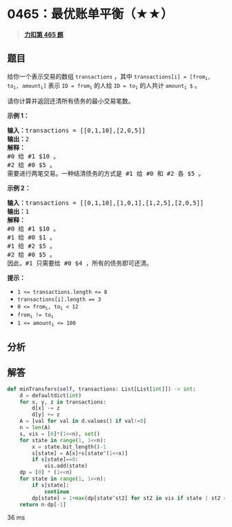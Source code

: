# 0465：最优账单平衡（★★）


> <u>**[力扣第 465 题](https://leetcode.cn/problems/optimal-account-balancing/)**</u>

## 题目

<p>给你一个表示交易的数组 <code>transactions</code> ，其中 <code>transactions[i] = [from<sub>i</sub>, to<sub>i</sub>, amount<sub>i</sub>]</code> 表示 <code>ID = from<sub>i</sub></code> 的人给 <code>ID = to<sub>i</sub></code> 的人共计 <code>amount<sub>i</sub> $</code> 。</p>

<p>请你计算并返回还清所有债务的最小交易笔数。</p>



<p><strong class="example">示例 1：</strong></p>

<pre>
<strong>输入：</strong>transactions = [[0,1,10],[2,0,5]]
<strong>输出：</strong>2
<strong>解释：</strong>
#0 给 #1 $10 。
#2 给 #0 $5 。
需要进行两笔交易。一种结清债务的方式是 #1 给 #0 和 #2 各 $5 。</pre>

<p><strong class="example">示例 2：</strong></p>

<pre>
<strong>输入：</strong>transactions = [[0,1,10],[1,0,1],[1,2,5],[2,0,5]]
<strong>输出：</strong>1
<strong>解释：</strong>
#0 给 #1 $10 。
#1 给 #0 $1 。
#1 给 #2 $5 。
#2 给 #0 $5 。
因此，#1 只需要给 #0 $4 ，所有的债务即可还清。
</pre>



<p><strong>提示：</strong></p>

<ul>
<li><code>1 &lt;= transactions.length &lt;= 8</code></li>
<li><code>transactions[i].length == 3</code></li>
<li><code>0 &lt;= from<sub>i</sub>, to<sub>i</sub> &lt; 12</code></li>
<li><code>from<sub>i</sub> != to<sub>i</sub></code></li>
<li><code>1 &lt;= amount<sub>i</sub> &lt;= 100</code></li>
</ul>


## 分析

## 解答


```python
def minTransfers(self, transactions: List[List[int]]) -> int:
	d = defaultdict(int)
	for x, y, z in transactions:
		d[x] -= z
		d[y] += z
	A = [val for val in d.values() if val!=0]
	n = len(A)
	s, vis = [0]*(1<<n), set()
	for state in range(1, 1<<n):
		x = state.bit_length()-1
		s[state] = A[x]+s[state^(1<<x)]
		if s[state]==0:
			vis.add(state)
	dp = [0] * (1<<n)
	for state in range(1, 1<<n):
		if s[state]:
			continue
		dp[state] = 1+max(dp[state^st2] for st2 in vis if state | st2 == state)
	return n-dp[-1]
```

36 ms
